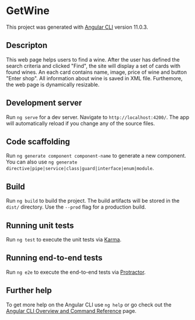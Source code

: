 # GetWine

This project was generated with [Angular CLI](https://github.com/angular/angular-cli) version 11.0.3.

## Descripton

This web page helps users to find a wine. After the user has defined the search criteria and clicked "Find", the site will display a set of cards with found wines.
An each card contains name, image, price of wine and button "Enter shop". All information about wine is saved in XML file. Furthemore, the web page is dynamically resizable. 

## Development server

Run `ng serve` for a dev server. Navigate to `http://localhost:4200/`. The app will automatically reload if you change any of the source files.

## Code scaffolding

Run `ng generate component component-name` to generate a new component. You can also use `ng generate directive|pipe|service|class|guard|interface|enum|module`.

## Build

Run `ng build` to build the project. The build artifacts will be stored in the `dist/` directory. Use the `--prod` flag for a production build.

## Running unit tests

Run `ng test` to execute the unit tests via [Karma](https://karma-runner.github.io).

## Running end-to-end tests

Run `ng e2e` to execute the end-to-end tests via [Protractor](http://www.protractortest.org/).

## Further help

To get more help on the Angular CLI use `ng help` or go check out the [Angular CLI Overview and Command Reference](https://angular.io/cli) page.
